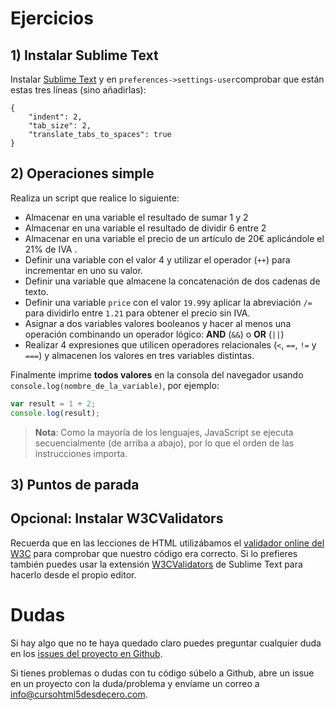 # Ejercicios

## 1) Instalar Sublime Text
Instalar [Sublime Text](https://www.sublimetext.com/) y en ```preferences->settings-user```comprobar que están estas tres líneas (sino añadirlas):
```
{
	"indent": 2,
	"tab_size": 2,
	"translate_tabs_to_spaces": true
}
```

## 2) Operaciones simple

Realiza un script que realice lo siguiente:
* Almacenar en una variable el resultado de sumar 1 y 2
* Almacenar en una variable el resultado de dividir 6 entre 2
* Almacenar en una variable el precio de un artículo de 20€ aplicándole el 21% de IVA .
* Definir una variable con el valor 4 y utilizar el operador (```++```) para incrementar en uno su valor.
* Definir una variable que almacene la concatenación de dos cadenas de texto.
* Definir una variable ```price``` con el valor ```19.99```y aplicar la abreviación ```/=``` para dividirlo entre ```1.21``` para obtener el precio sin IVA.
* Asignar a dos variables valores booleanos y hacer al menos una operación combinando un operador lógico: **AND** (```&&```) o **OR** (```||```)
* Realizar 4 expresiones que utilicen operadores relacionales (```<```, ```==```, ```!=``` y ```===```) y almacenen los valores en tres variables distintas.

Finalmente imprime **todos valores** en la consola del navegador usando ```console.log(nombre_de_la_variable)```, por ejemplo:
```js
var result = 1 + 2;
console.log(result);
```
> **Nota**: Como la mayoría de los lenguajes, JavaScript se ejecuta secuencialmente (de arriba a abajo), por lo que el orden de las instrucciones importa.

## 3) Puntos de parada

## Opcional: Instalar W3CValidators
Recuerda que en las lecciones de HTML utilizábamos el [validador online del W3C](https://validator.w3.org/) para comprobar que nuestro código era correcto. Si lo prefieres también puedes usar la extensión [W3CValidators](https://packagecontrol.io/packages/W3CValidators) de Sublime Text para hacerlo desde el propio editor.

# Dudas
Si hay algo que no te haya quedado claro puedes preguntar cualquier duda en los [issues del proyecto en Github](https://github.com/hhkaos/cursohtml5desdecero/issues).

Si tienes problemas o dudas con tu código súbelo a Github, abre un issue en un proyecto con la duda/problema y envíame un correo a [info@cursohtml5desdecero.com](mailto:info@cursohtml5desdecero.com).